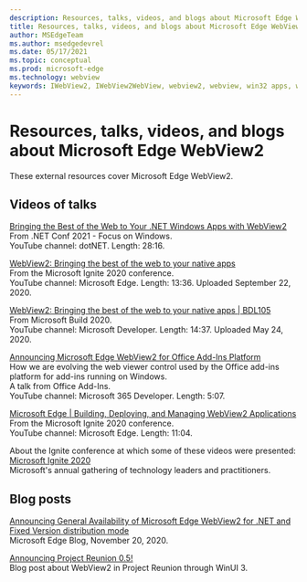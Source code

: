```yaml
---
description: Resources, talks, videos, and blogs about Microsoft Edge WebView2
title: Resources, talks, videos, and blogs about Microsoft Edge WebView2
author: MSEdgeTeam
ms.author: msedgedevrel
ms.date: 05/17/2021
ms.topic: conceptual
ms.prod: microsoft-edge
ms.technology: webview
keywords: IWebView2, IWebView2WebView, webview2, webview, win32 apps, win32, edge, ICoreWebView2, ICoreWebView2Host, browser control, edge html
---
```

# Resources, talks, videos, and blogs about Microsoft Edge WebView2

These external resources cover Microsoft Edge WebView2.


## Videos of talks

[Bringing the Best of the Web to Your .NET Windows Apps with WebView2](https://www.youtube.com/watch?v=I_ZBhK9_gTE)  
From .NET Conf 2021 - Focus on Windows.  
YouTube channel: dotNET.  Length: 28:16.
<!-- > [!VIDEO https://www.youtube.com/watch?v=I_ZBhK9_gTE] -->

[WebView2: Bringing the best of the web to your native apps](https://www.youtube.com/watch?v=-ri7TmPeqLc)  
From the Microsoft Ignite 2020 conference.  
YouTube channel: Microsoft Edge.  Length: 13:36.  Uploaded September 22, 2020.
<!-- > [!VIDEO https://www.youtube.com/watch?v=-ri7TmPeqLc] -->

[WebView2: Bringing the best of the web to your native apps | BDL105](https://www.youtube.com/watch?v=P0K3DWp05QQ)  
From Microsoft Build 2020.  
YouTube channel: Microsoft Developer.  Length: 14:37.  Uploaded May 24, 2020.
<!-- > [!VIDEO https://www.youtube.com/watch?v=P0K3DWp05QQ] -->

[Announcing Microsoft Edge WebView2 for Office Add-Ins Platform](https://www.youtube.com/watch?v=D73D-EB89Fs)  
How we are evolving the web viewer control used by the Office add-ins platform for add-ins running on Windows.  
A talk from Office Add-Ins.<!-- is "Office Add-Ins" a conference name? -->  
YouTube channel: Microsoft 365 Developer.  Length: 5:07.
<!-- > [!VIDEO https://www.youtube.com/watch?v=D73D-EB89Fs] -->

[Microsoft Edge | Building, Deploying, and Managing WebView2 Applications](https://www.youtube.com/watch?v=LX-eXvcSx6c)  
From the Microsoft Ignite 2020 conference.  
YouTube channel: Microsoft Edge.  Length: 11:04.
<!-- > [!VIDEO https://www.youtube.com/watch?v=LX-eXvcSx6c] -->

About the Ignite conference at which some of these videos were presented:  
[Microsoft Ignite 2020](https://news.microsoft.com/ignite2020/)  
Microsoft's annual gathering of technology leaders and practitioners.


## Blog posts

<!-- .NET GA Blog Post:  -->
[Announcing General Availability of Microsoft Edge WebView2 for .NET and Fixed Version distribution mode](https://blogs.windows.com/msedgedev/2020/11/20/announcing-general-availability-of-microsoft-edge-webview2-for-net-and-fixed-version-distribution-mode/)  
Microsoft Edge Blog, November 20, 2020.

[Announcing Project Reunion 0.5!](https://blogs.windows.com/windowsdeveloper/2021/03/29/announcing-project-reunion-0-5/)  
Blog post about WebView2 in Project Reunion through WinUI 3.

<!-- links -->  
